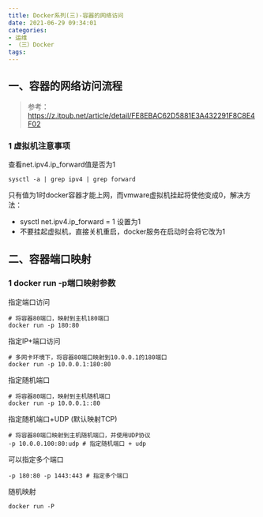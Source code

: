 ```yaml
---
title: Docker系列(三)-容器的网络访问
date: 2021-06-29 09:34:01
categories:
- 运维
- （三）Docker
tags:
---
```


## 一、容器的网络访问流程

>参考：https://z.itpub.net/article/detail/FE8EBAC62D5881E3A432291F8C8E4F02

### 1 虚拟机注意事项 

查看net.ipv4.ip_forward值是否为1

```shell
sysctl -a | grep ipv4 | grep forward 
```

只有值为1时docker容器才能上网，而vmware虚拟机挂起将使他变成0，解决方法：

- sysctl net.ipv4.ip_forward = 1 设置为1
- 不要挂起虚拟机，直接关机重启，docker服务在启动时会将它改为1

## 二、容器端口映射

### 1 docker run -p端口映射参数

指定端口访问

```shell
# 将容器80端口，映射到主机180端口
docker run -p 180:80
```

指定IP+端口访问

```shell
# 多网卡环境下，将容器80端口映射到10.0.0.1的180端口
docker run -p 10.0.0.1:180:80
```

指定随机端口

```she
# 将容器80端口，映射到主机随机端口
docker run -p 10.0.0.1::80
```

指定随机端口+UDP (默认映射TCP)

```shell
# 将容器80端口映射到主机随机端口，并使用UDP协议
-p 10.0.0.100:80:udp # 指定随机端口 + udp
```

可以指定多个端口

```shell
-p 180:80 -p 1443:443 # 指定多个端口
```

随机映射

```shell
docker run -P
```

